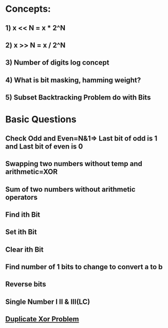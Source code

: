 # Concepts:
## 1) x << N = x * 2^N
## 2) x >> N = x / 2^N
## 3) Number of digits log concept
## 4) What is bit masking, hamming weight?
## 5) Subset Backtracking Problem do with Bits
# Basic Questions
## Check Odd and Even=N&1=> Last bit of odd is 1 and Last bit of even is 0
## Swapping two numbers without temp and arithmetic=XOR
## Sum of two numbers without arithmetic operators
## Find ith Bit
## Set ith Bit
## Clear ith Bit
## Find number of 1 bits to change to convert a to b
## Reverse bits
## Single Number I II & III(LC) 
## [Duplicate Xor Problem](https://www.youtube.com/watch?v=u5-ss5kKy7g)

